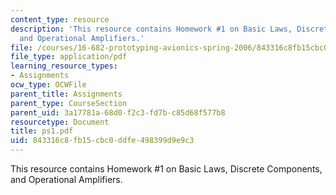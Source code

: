 ```yaml
---
content_type: resource
description: 'This resource contains Homework #1 on Basic Laws, Discrete Components,
  and Operational Amplifiers.'
file: /courses/16-682-prototyping-avionics-spring-2006/843316c8fb15cbc0ddfe498399d9e9c3_ps1.pdf
file_type: application/pdf
learning_resource_types:
- Assignments
ocw_type: OCWFile
parent_title: Assignments
parent_type: CourseSection
parent_uid: 3a17781a-68d0-f2c3-fd7b-c85d68f577b8
resourcetype: Document
title: ps1.pdf
uid: 843316c8-fb15-cbc0-ddfe-498399d9e9c3
---
```

This resource contains Homework #1 on Basic Laws, Discrete Components, and Operational Amplifiers.

